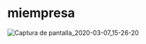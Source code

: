 # miempresa

![Captura de pantalla_2020-03-07_15-26-20](https://user-images.githubusercontent.com/44144850/76156103-03f8a880-60bb-11ea-87be-02da64cdafae.png)
